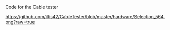 Code for the Cable tester

https://github.com/iltis42/CableTester/blob/master/hardware/Selection_564.png?raw=true
